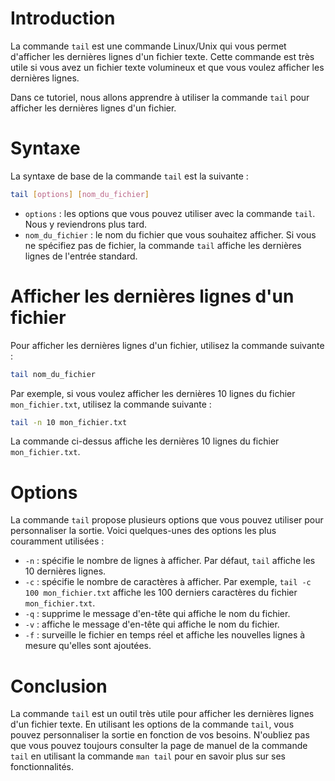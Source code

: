 
# Introduction

La commande `tail` est une commande Linux/Unix qui vous permet d'afficher les dernières lignes d'un fichier texte. Cette commande est très utile si vous avez un fichier texte volumineux et que vous voulez afficher les dernières lignes.

Dans ce tutoriel, nous allons apprendre à utiliser la commande `tail` pour afficher les dernières lignes d'un fichier.

# Syntaxe

La syntaxe de base de la commande `tail` est la suivante :

```bash
tail [options] [nom_du_fichier]
```

-   `options` : les options que vous pouvez utiliser avec la commande `tail`. Nous y reviendrons plus tard.
-   `nom_du_fichier` : le nom du fichier que vous souhaitez afficher. Si vous ne spécifiez pas de fichier, la commande `tail` affiche les dernières lignes de l'entrée standard.

# Afficher les dernières lignes d'un fichier

Pour afficher les dernières lignes d'un fichier, utilisez la commande suivante :

```bash
tail nom_du_fichier
```

Par exemple, si vous voulez afficher les dernières 10 lignes du fichier `mon_fichier.txt`, utilisez la commande suivante :

```bash
tail -n 10 mon_fichier.txt
```

La commande ci-dessus affiche les dernières 10 lignes du fichier `mon_fichier.txt`.

# Options

La commande `tail` propose plusieurs options que vous pouvez utiliser pour personnaliser la sortie. Voici quelques-unes des options les plus couramment utilisées :

-   `-n` : spécifie le nombre de lignes à afficher. Par défaut, `tail` affiche les 10 dernières lignes.
-   `-c` : spécifie le nombre de caractères à afficher. Par exemple, `tail -c 100 mon_fichier.txt` affiche les 100 derniers caractères du fichier `mon_fichier.txt`.
-   `-q` : supprime le message d'en-tête qui affiche le nom du fichier.
-   `-v` : affiche le message d'en-tête qui affiche le nom du fichier.
-   `-f` : surveille le fichier en temps réel et affiche les nouvelles lignes à mesure qu'elles sont ajoutées.

# Conclusion

La commande `tail` est un outil très utile pour afficher les dernières lignes d'un fichier texte. En utilisant les options de la commande `tail`, vous pouvez personnaliser la sortie en fonction de vos besoins. N'oubliez pas que vous pouvez toujours consulter la page de manuel de la commande `tail` en utilisant la commande `man tail` pour en savoir plus sur ses fonctionnalités.